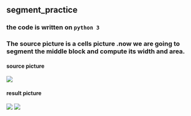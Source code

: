 ## segment_practice
### the code is written on `python 3`
### The source picture is a cells picture .now we are going to segment the middle block and compute its width and area.
#### source picture
![](https://github.com/JanusTan/segment_compute/blob/master/source.jpg)
#### result picture
![](https://github.com/JanusTan/segment_compute/blob/master/result0.png)
![](https://github.com/JanusTan/segment_compute/blob/master/result1.png)

